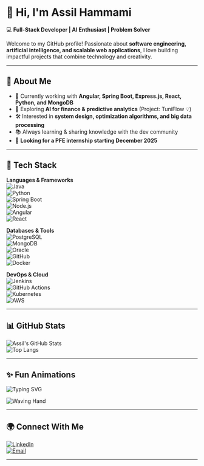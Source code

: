 # 👋 Hi, I'm Assil Hammami  

💻 **Full-Stack Developer | AI Enthusiast | Problem Solver**  

Welcome to my GitHub profile! Passionate about **software engineering, artificial intelligence, and scalable web applications**, I love building impactful projects that combine technology and creativity.  

---

## 🚀 About Me  
- 🌱 Currently working with **Angular, Spring Boot, Express.js, React, Python, and MongoDB**  
- 🤖 Exploring **AI for finance & predictive analytics** (Project: TuniFlow 💡)  
- 🛠️ Interested in **system design, optimization algorithms, and big data processing**  
- 📚 Always learning & sharing knowledge with the dev community  
- 🎯 **Looking for a PFE internship starting December 2025**  

---

## 🔧 Tech Stack  

**Languages & Frameworks**  
![Java](https://img.shields.io/badge/Java-ED8B00?style=for-the-badge&logo=openjdk&logoColor=white)  
![Python](https://img.shields.io/badge/Python-3776AB?style=for-the-badge&logo=python&logoColor=white)  
![Spring Boot](https://img.shields.io/badge/Spring%20Boot-6DB33F?style=for-the-badge&logo=springboot&logoColor=white)  
![Node.js](https://img.shields.io/badge/Node.js-43853D?style=for-the-badge&logo=node.js&logoColor=white)  
![Angular](https://img.shields.io/badge/Angular-DD0031?style=for-the-badge&logo=angular&logoColor=white)  
![React](https://img.shields.io/badge/React-20232A?style=for-the-badge&logo=react&logoColor=61DAFB)  

**Databases & Tools**  
![PostgreSQL](https://img.shields.io/badge/PostgreSQL-316192?style=for-the-badge&logo=postgresql&logoColor=white)  
![MongoDB](https://img.shields.io/badge/MongoDB-4EA94B?style=for-the-badge&logo=mongodb&logoColor=white)  
![Oracle](https://img.shields.io/badge/Oracle-F80000?style=for-the-badge&logo=oracle&logoColor=white)  
![GitHub](https://img.shields.io/badge/GitHub-100000?style=for-the-badge&logo=github&logoColor=white)  
![Docker](https://img.shields.io/badge/Docker-2496ED?style=for-the-badge&logo=docker&logoColor=white)  

**DevOps & Cloud**  
![Jenkins](https://img.shields.io/badge/Jenkins-D24939?style=for-the-badge&logo=jenkins&logoColor=white)  
![GitHub Actions](https://img.shields.io/badge/GitHub%20Actions-2088FF?style=for-the-badge&logo=githubactions&logoColor=white)  
![Kubernetes](https://img.shields.io/badge/Kubernetes-326CE5?style=for-the-badge&logo=kubernetes&logoColor=white)  
![AWS](https://img.shields.io/badge/AWS-232F3E?style=for-the-badge&logo=amazonaws&logoColor=white)  

---

## 📊 GitHub Stats  

![Assil's GitHub Stats](https://github-readme-stats.vercel.app/api?username=assilhammami&show_icons=true&theme=radical&count_private=true&hide=prs)  
![Top Langs](https://github-readme-stats.vercel.app/api/top-langs/?username=assilhammami&layout=compact&theme=radical)  

---

## ✨ Fun Animations  

![Typing SVG](https://readme-typing-svg.herokuapp.com?font=Fira+Code&size=24&pause=1000&color=61DAFB&width=500&lines=Full-Stack+Developer;AI+Enthusiast;Problem+Solver;Open+to+Opportunities)  

![Waving Hand](https://media.giphy.com/media/hvRJCLFzcasrR4ia7z/giphy.gif)  

---

## 🌍 Connect With Me  

[![LinkedIn](https://img.shields.io/badge/LinkedIn-0A66C2?style=for-the-badge&logo=linkedin&logoColor=white)](https://www.linkedin.com/in/assil-hammami/)  
[![Email](https://img.shields.io/badge/Email-D14836?style=for-the-badge&logo=gmail&logoColor=white)](mailto:tonmail@example.com)  

---
